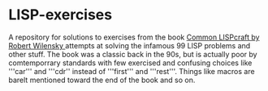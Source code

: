 # LISP-exercises
A repository for solutions to exercises from the  book <a href=" https://www.amazon.com/Common-LISPcraft-Robert-Wilensky/dp/0393955443"> Common LISPcraft by Robert Wilensky </a> attempts at solving the infamous 99 LISP problems and other stuff. The book was a classic back in the 90s, but is actually poor by comtemporrary standards with few exercised and confusing choices like '''car''' and '''cdr''
instead of '''first''' and '''rest'''. Things like macros are barelt mentioned toward the end of the book and so on.
